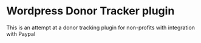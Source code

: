 Wordpress Donor Tracker plugin
===========
This is an attempt at a donor tracking plugin for non-profits with integration with Paypal

